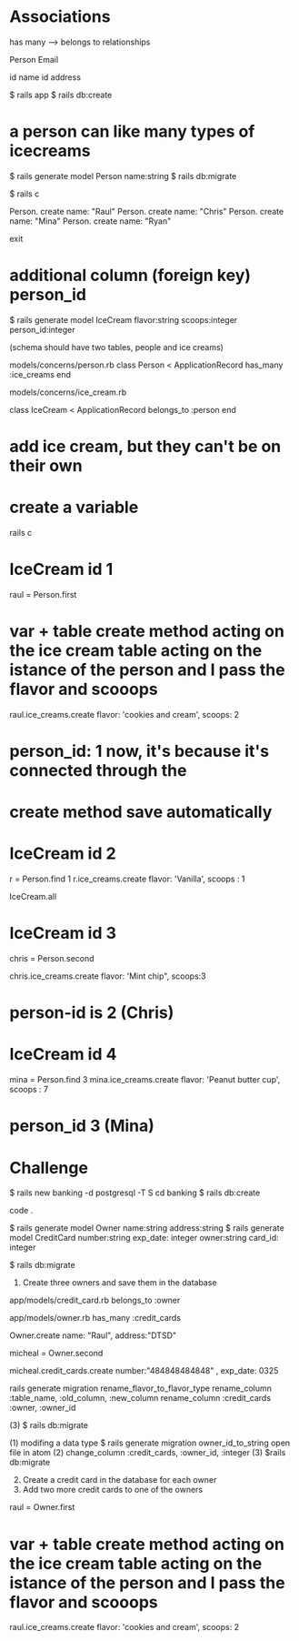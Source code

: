 # Associations

has many --> belongs to relationships

Person              Email

id    name      id address


$ rails app 
$ rails db:create

# a person can like many types of icecreams

$ rails generate model Person name:string 
$ rails db:migrate

$ rails c

Person. create name: "Raul"
Person. create name: "Chris"
Person. create name: "Mina"
Person. create name: "Ryan"

exit

# additional column (foreign key) person_id
$ rails generate model IceCream flavor:string scoops:integer person_id:integer

(schema should have two tables, people and ice creams)

models/concerns/person.rb
class Person < ApplicationRecord
    has_many :ice_creams
end

models/concerns/ice_cream.rb

class IceCream < ApplicationRecord
belongs_to :person
end

# add ice cream, but they can't be on their own
# create a variable 
rails c

# IceCream id 1
raul = Person.first
# var + table create method acting on the ice cream table acting on the istance of the person and I pass the flavor and scooops
raul.ice_creams.create flavor: 'cookies and cream', scoops: 2

# person_id: 1 now, it's because it's connected through the 
# create method save automatically

# IceCream id 2
r = Person.find 1
r.ice_creams.create flavor: 'Vanilla', scoops : 1

IceCream.all

# IceCream id 3
chris = Person.second

chris.ice_creams.create flavor: 'Mint chip", scoops:3

# person-id is 2 (Chris)


# IceCream id 4

mina = Person.find 3
mina.ice_creams.create flavor: 'Peanut butter cup', scoops : 7
# person_id 3 (Mina)

# Challenge


$ rails new banking -d postgresql -T
S cd banking
$ rails db:create

code .


$ rails generate model Owner name:string address:string 
$ rails generate model CreditCard number:string  exp_date: integer  owner:string card_id: integer

$ rails db:migrate


1) Create three owners and save them in the database

app/models/credit_card.rb
belongs_to :owner

app/models/owner.rb
has_many :credit_cards


Owner.create name: "Raul", address:"DTSD"

micheal = Owner.second

micheal.credit_cards.create number:"484848484848" , exp_date: 0325





rails generate migration rename_flavor_to_flavor_type
rename_column :table_name, :old_column, :new_column
rename_column :credit_cards :owner, :owner_id
            
(3) $ rails db:migrate


(1) modifing a data type
$ rails generate migration owner_id_to_string
open file in atom
(2)
change_column :credit_cards, :owner_id, :integer
(3) $rails db:migrate





2) Create a credit card in the database for each owner
3) Add two more credit cards to one of the owners







raul = Owner.first
# var + table create method acting on the ice cream table acting on the istance of the person and I pass the flavor and scooops
raul.ice_creams.create flavor: 'cookies and cream', scoops: 2